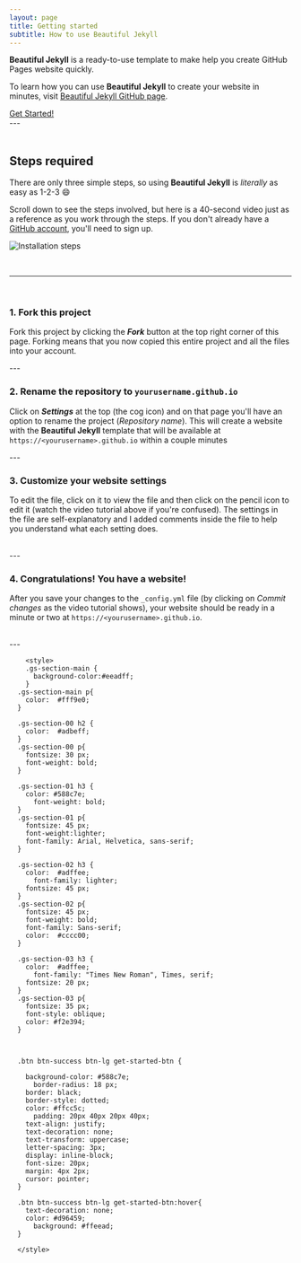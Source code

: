 ```yaml
---
layout: page
title: Getting started
subtitle: How to use Beautiful Jekyll
---
```


**Beautiful Jekyll** is a ready-to-use template to make help you create GitHub Pages website quickly. 

To learn how you can use **Beautiful Jekyll** to create your website in minutes,
visit [Beautiful Jekyll GitHub page](https://github.com/daattali/beautiful-jekyll#readme).


<div class="get-started-wrap">
  <a class="btn btn-success btn-lg get-started-btn" href="https://github.com/daattali/beautiful-jekyll#readme">Get Started!</a>
</div>
---

<div class= "gs-section-main" markdown="1">
     
<br>

## Steps required

There are only three simple steps, so using **Beautiful Jekyll** is *literally* as easy as 1-2-3 :smile:   

Scroll down to see the steps involved, but here is a 40-second video just as a reference as you work through the steps.
If you don't already have a [GitHub account](https://github.com/join), you'll need to sign up.


![Installation steps](assets/img/install-steps.gif)


<br>

</div>

---
     
<br>

<div class="gs-section-00" markdown="1">

### 1. Fork this project

Fork this project by clicking the __*Fork*__ button at the top right corner of this page.
Forking means that you now copied this entire project and all the files into your account.
<br>

</div>
---

<br>

<div class="gs-section-01" markdown="1">

 
### 2. Rename the repository to `yourusername.github.io`


Click on __*Settings*__ at the top (the cog icon) and on that page you'll have an option to rename the project (*Repository name*). 
This will create a website with the **Beautiful Jekyll** template that will be available at `https://<yourusername>.github.io` within a couple minutes 
<br>

</div>
---

<br>

<div class="gs-section-02" markdown="1">



### 3. Customize your website settings
To edit the file, click on it to view the file and then click on the pencil icon to edit it (watch the video tutorial above if you're confused). 
  The settings in the file are self-explanatory and I added comments inside the file to help you understand what each setting does.
 
<br>

</div>
---

<br>

<div class="gs-section-03" markdown="1">

### 4. Congratulations! You have a website!


After you save your changes to the `_config.yml` file (by clicking on *Commit changes* as the video tutorial shows),
your website should be ready in a minute or two at `https://<yourusername>.github.io`.

<br>
  
  </div>
  ---
  
  <br>
  
        <style>
        .gs-section-main {
          background-color:#eeadff;
        }
      .gs-section-main p{
        color:  #fff9e0;
      }
      
      .gs-section-00 h2 {
        color: 	#adbeff;
      }
      .gs-section-00 p{
        fontsize: 30 px;
        font-weight: bold;
      }
      
      .gs-section-01 h3 {
        color: #588c7e;
          font-weight: bold;
      }
      .gs-section-01 p{
        fontsize: 45 px;
        font-weight:lighter;
        font-family: Arial, Helvetica, sans-serif;
      }
      
      .gs-section-02 h3 {
        color: 	#adffee;
          font-family: lighter;
        fontsize: 45 px;
      }
      .gs-section-02 p{
        fontsize: 45 px;
        font-weight: bold;
        font-family: Sans-serif;
        color:	#cccc00;
      }
      
      .gs-section-03 h3 {
        color: 	#adffee;
          font-family: "Times New Roman", Times, serif;
        fontsize: 20 px;
      }
      .gs-section-03 p{
        fontsize: 35 px;
        font-style: oblique;
        color: #f2e394;
      }
      
      
  
      .btn btn-success btn-lg get-started-btn {
        
        background-color: #588c7e;
          border-radius: 18 px;
        border: black;
        border-style: dotted;
        color: #ffcc5c;
          padding: 20px 40px 20px 40px;
        text-align: justify;
        text-decoration: none;
        text-transform: uppercase;
        letter-spacing: 3px;
        display: inline-block;
        font-size: 20px;
        margin: 4px 2px;
        cursor: pointer;
      }
      
      .btn btn-success btn-lg get-started-btn:hover{
        text-decoration: none;
        color: #d96459;
          background: #ffeead;
      }
      
      </style>


